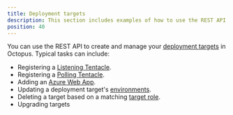```yaml
---
title: Deployment targets
description: This section includes examples of how to use the REST API to create and manage deployment targets in Octopus.
position: 40
---
```


You can use the REST API to create and manage your [deployment targets](/docs/infrastructure/deployment-targets/index.md) in Octopus. Typical tasks can include:

- Registering a [Listening Tentacle](/docs/infrastructure/deployment-targets/windows-targets/tentacle-communication.md#listening-tentacles-recommended).
- Registering a [Polling Tentacle](/docs/infrastructure/deployment-targets/windows-targets/tentacle-communication.md#polling-tentacles).
- Adding an [Azure Web App](/docs/infrastructure/deployment-targets/azure/web-app-targets/index.md).
- Updating a deployment target's [environments](/docs/infrastructure/environments/index.md).
- Deleting a target based on a matching [target role](/docs/infrastructure/deployment-targets/index.md#target-roles).
- Upgrading targets
